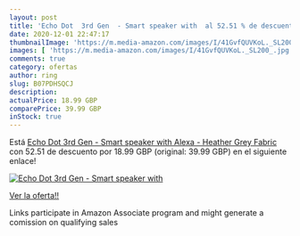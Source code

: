 ```yaml
---
layout: post
title: 'Echo Dot  3rd Gen  - Smart speaker with  al 52.51 % de descuento'
date: 2020-12-01 22:47:17
thumbnailImage: 'https://m.media-amazon.com/images/I/41GvfQUVKoL._SL200_.jpg'
images: [ 'https://m.media-amazon.com/images/I/41GvfQUVKoL._SL200_.jpg' ]
comments: true
category: ofertas
author: ring
slug: B07PDHSQCJ
description:
actualPrice: 18.99 GBP
comparePrice: 39.99 GBP
inStock: true
---
```


Está [Echo Dot  3rd Gen  - Smart speaker with Alexa - Heather Grey Fabric](https://www.amazon.co.uk/dp/B07PDHSQCJ/?tag=tolees0a-21) con 52.51 de descuento por 18.99 GBP (original: 39.99 GBP) en el siguiente enlace!

[![Echo Dot  3rd Gen  - Smart speaker with ](https://m.media-amazon.com/images/I/41GvfQUVKoL._SL200_.jpg)](https://www.amazon.co.uk/dp/B07PDHSQCJ/?tag=tolees0a-21)

[Ver la oferta!!](https://www.amazon.co.uk/dp/B07PDHSQCJ/?tag=tolees0a-21)

Links participate in Amazon Associate program and might generate a comission on qualifying sales


